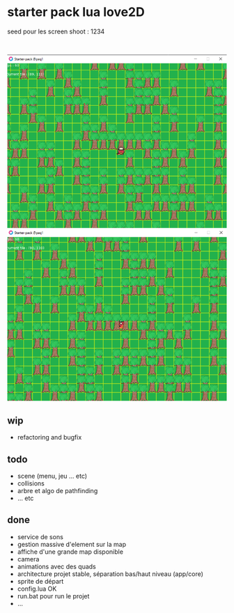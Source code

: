 # starter pack  lua love2D

<p>seed pour les screen shoot : 1234</p>
<br>

![alt text](./docs/screenShootStarter2.png)
![alt text](./docs/screenShootStarter3.png)

## wip

<ul>
    <li>refactoring and bugfix</li>
</ul>

## todo

<ul>
    <li>scene (menu, jeu ... etc)</li>
    <li>collisions</li>
    <li>arbre et algo de pathfinding</li>
    <li>... etc</li>
</ul>

## done

<ul>
    <li>service de sons</li>
    <li>gestion massive d'element sur la map</li>
    <li>affiche d'une grande map disponible</li>
    <li>camera</li>
    <li>animations avec des quads</li>
    <li>architecture projet stable, séparation bas/haut niveau (app/core)</li>
    <li>sprite de départ</li>
    <li>config.lua OK</li>
    <li>run.bat pour run le projet</li>
    <li>...</li>
</ul>